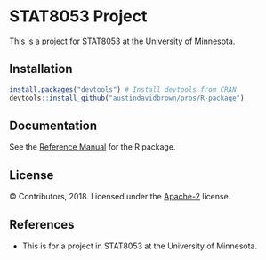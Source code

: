 STAT8053 Project
===========

This is a project for STAT8053 at the University of Minnesota.

Installation
-------

```r
install.packages("devtools") # Install devtools from CRAN
devtools::install_github("austindavidbrown/pros/R-package")
```

Documentation
-------
See the [Reference Manual](https://github.com/austindavidbrown/pros/blob/master/R-package/pros.pdf) for the R package.

License
-------
© Contributors, 2018. Licensed under the [Apache-2](https://www.apache.org/licenses/LICENSE-2.0) license.

References
---------
- This is for a project in STAT8053 at the University of Minnesota.


